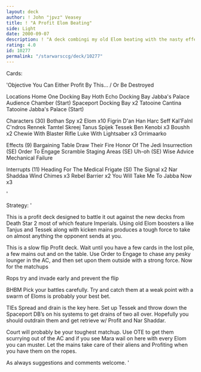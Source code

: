 ```yaml
---
layout: deck
author: ! John "jpvz" Veasey
title: ! "A Profit Elom Beating"
side: Light
date: 2000-09-07
description: ! "A deck combingi my old Elom beating with the nasty effects of Profit and help from the docking bays of Endor and D2 to get around."
rating: 4.0
id: 10277
permalink: "/starwarsccg/deck/10277"
---
```

Cards: 

'Objective
You Can Either Profit By This... / Or Be Destroyed

Locations
Home One Docking Bay
Hoth Echo Docking Bay
Jabba's Palace Audience Chamber (Start)
Spaceport Docking Bay x2
Tatooine Cantina
Tatooine Jabba's Palace (Start)

Characters (30)
Bothan Spy x2
Elom x10
Figrin D'an
Han
Harc Seff
Kal'Falnl C'ndros
Rennek
Tamtel Skreej
Tanus Spijek
Tessek
Ben Kenobi x3
Boushh x2
Chewie With Blaster Rifle
Luke With Lightsaber x3
Orrimaarko

Effects (9)
Bargaining Table
Draw Their Fire
Honor Of The Jedi
Insurrection (SE)
Order To Engage
Scramble
Staging Areas (SE)
Uh-oh (SE)
Wise Advice
Mechanical Failure

Interrupts (11)
Heading For The Medical Frigate (SI)
The Signal x2
Nar Shaddaa Wind Chimes x3
Rebel Barrier x2
You Will Take Me To Jabba Now x3

'

Strategy: '

This is a profit deck designed to battle it out against the new decks from Death Star 2 most of which feature Imperials. Using old Elom boosters a like Tanjus and Tessek along with kicken mains produces a tough force to take on almost anything the opponent sends at you.

This is a slow flip Profit deck. Wait until you have a few cards in the lost pile, a few mains out and on the table. Use Order to Engage to chase any pesky lounger in the AC, and then set upon them outside with a strong force. Now for the matchups

Rops try and invade early and prevent the flip

BHBM Pick your battles carefully. Try and catch them at a weak point with a swarm of Eloms is probably your best bet.

TIEs Spread and drain is the key here. Set up Tessek and throw down the Spaceport DB&#8217;s on his systems to get drains of two all over. Hopefully you should outdrain them and get retrieve w/ Profit and Nar Shaddar.

Court will probably be your toughest matchup. Use OTE to get them scurrying out of the AC and if you see Mara wail on here with every Elom you can muster. Let the mains take care of their aliens and Profiting when you have them on the ropes.

As always suggestions and comments welcome.
'
